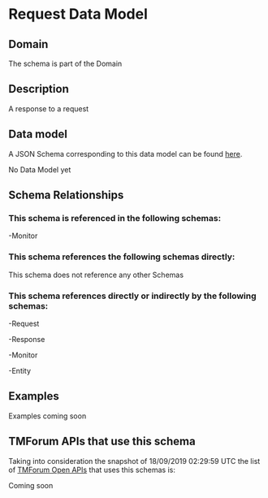 # Request Data Model

## Domain

The  schema is part of the  Domain

## Description

A response to a request

## Data model

A JSON Schema corresponding to this data model can be found
[here](https://github.com/tmforum-rand/schemas/blob/master/Common/Request.schema.json).

No Data Model yet

## Schema Relationships

### This schema is referenced in the following schemas:

-Monitor

### This schema references the following schemas directly:

This schema does not reference any other Schemas

### This schema references directly or indirectly by the following schemas:

-Request

-Response

-Monitor

-Entity



## Examples

Examples coming soon

## TMForum APIs that use this schema

Taking into consideration the snapshot of 18/09/2019 02:29:59 UTC the list of [TMForum Open APIs](https://www.tmforum.org/open-apis/) that uses this schemas is:

Coming soon